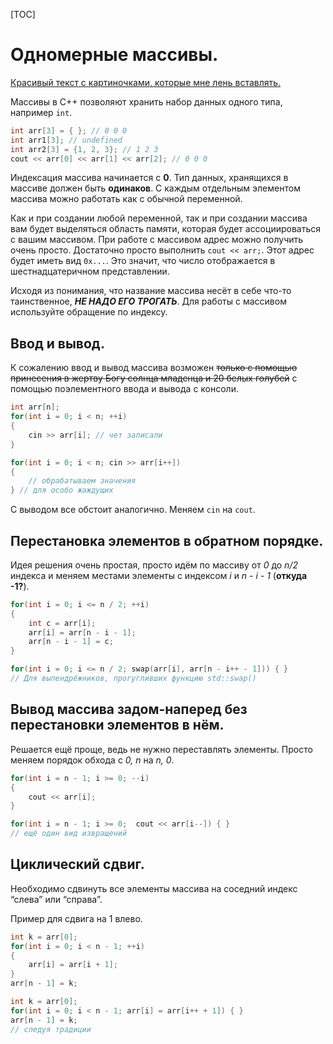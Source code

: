[TOC]

#	Одномерные массивы.

[Красивый текст с картиночками, которые мне лень вставлять.](http://www.cplusplus.com/doc/tutorial/arrays/)

Массивы в С++ позволяют хранить набор данных одного типа, например `int`.

```c++
int arr[3] = { }; // 0 0 0
int arr1[3]; // undefined
int arr2[3] = {1, 2, 3}; // 1 2 3
cout << arr[0] << arr[1] << arr[2]; // 0 0 0 
```

Индексация массива начинается с **0**. Тип данных, хранящихся в массиве должен быть **одинаков**. С каждым отдельным элементом массива можно работать как с обычной переменной.

Как и при создании любой переменной, так и при создании массива вам будет выделяться область памяти, которая будет ассоциироваться с вашим массивом. При работе с массивом адрес можно получить очень просто. Достаточно просто выполнить `cout << arr;`. Этот адрес будет иметь вид `0x...`. Это значит, что число отображается в шестнадцатеричном представлении.

 Исходя из понимания, что название массива несёт в себе что-то таинственное, ***НЕ НАДО ЕГО ТРОГАТЬ***. Для работы с массивом используйте обращение по индексу. 



##	Ввод и вывод.

К сожалению ввод и вывод массива возможен ~~только с помощью принесения в жертву Богу солнца младенца и 20 белых голубей~~ с помощью поэлементного ввода и вывода с консоли. 

```c++
int arr[n];
for(int i = 0; i < n; ++i)
{
    cin >> arr[i]; // чет записали
}

for(int i = 0; i < n; cin >> arr[i++]) 
{
    // обрабатываем значения
} // для особо жаждущих
```

С выводом все обстоит аналогично. Меняем `cin` на `cout`.



##	Перестановка элементов в обратном порядке.

Идея решения очень простая, просто идём по массиву от *0* до *n/2* индекса и меняем местами элементы с индексом *i* и *n - i - 1* (**откуда -1?**).

```C++
for(int i = 0; i <= n / 2; ++i)
{
    int c = arr[i];
    arr[i] = arr[n - i - 1];
    arr[n - i - 1] = c;
}

for(int i = 0; i <= n / 2; swap(arr[i], arr[n - i++ - 1])) { }
// Для выпендрёжников, прогугливших функцию std::swap()
```



##	Вывод массива задом-наперед без перестановки элементов в нём.

Решается ещё проще, ведь не нужно переставлять элементы. Просто меняем порядок обхода с *0, n* на *n, 0*.

```C++
for(int i = n - 1; i >= 0; --i)
{
	cout << arr[i];
}

for(int i = n - 1; i >= 0; 	cout << arr[i--]) { }
// ещё один вид извращений
```



##	Циклический сдвиг.

Необходимо сдвинуть все элементы массива на соседний индекс “слева” или “справа”.

Пример для сдвига на 1 влево.

```C++
int k = arr[0];
for(int i = 0; i < n - 1; ++i)
{
	arr[i] = arr[i + 1];
}
arr[n - 1] = k;

int k = arr[0];
for(int i = 0; i < n - 1; arr[i] = arr[i++ + 1]) { }
arr[n - 1] = k;
// следуя традиции
```

